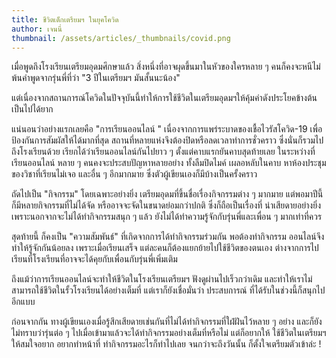 ```yaml
---
title: ชีวิตเด็กเตรียมฯ ในยุคโควิด
author: เจนนี่
thumbnail: /assets/articles/_thumbnails/covid.png
---
```


เมื่อพูดถึงโรงเรียนเตรียมอุดมศึกษาแล้ว
สิ่งหนึ่งที่อาจผุดขึ้นมาในหัวของใครหลาย ๆ
คนก็คงจะหนีไม่พ้นคำพูดจากรุ่นพี่ที่ว่า "3 ปีในเตรียมฯ มันสั้นนะน้อง"

แต่เนื่องจากสถานการณ์โควิดในปัจจุบันนี้ทำให้การใช้ชีวิตในเตรียมอุดมฯให้คุ้มค่าดังประโยคข้างต้นเป็นไปได้ยาก

แน่นอนว่าอย่างแรกเลยคือ "การเรียนออนไลน์ "
เนื่องจากการแพร่ระบาดของเชื้อไวรัสโควิด-19
เพื่อป้องกันการสัมผัสให้ได้มากที่สุด
สถานที่หลายแห่งจึงต้องปิดหรือลดเวลาทำการชั่วคราว
ซึ่งนั่นก็รวมไปถึงโรงเรียนด้วย เรียกได้ว่าเรียนออนไลน์กันไปยาว ๆ
ตั้งแต่คาบแรกยันคาบสุดท้ายเลย ในระหว่างที่เรียนออนไลน์ หลาย ๆ
คนคงจะประสบปัญหาหลายอย่าง ทั้งลืมปิดไมค์ เผลอหลับในคาบ
หาห้องประชุมของวิชาที่เรียนไม่เจอ และอื่น ๆ อีกมากมาย
ซึ่งตัวผู้เขียนเองก็มีบ้างเป็นครั้งคราว

ถัดไปเป็น "กิจกรรม" โดยเฉพาะอย่างยิ่ง
เตรียมอุดมที่ขึ้นชื่อเรื่องกิจกรรมต่าง ๆ มากมาย แต่พอมาปีนี้
ก็มีหลายกิจกรรมที่ไม่ได้จัด หรืออาจจะจัดในขนาดย่อมกว่าปกติ
ซึ่งก็ถือเป็นเรื่องที่ น่าเสียดายอย่างยิ่ง
เพราะนอกจากจะไม่ได้ทำกิจกรรมสนุก ๆ แล้ว
ยังไม่ได้ทำความรู้จักกับรุ่นพี่และเพื่อน ๆ มากเท่าที่ควร

สุดท้ายนี้ ก็คงเป็น "ความสัมพันธ์" ที่เกิดจากการได้ทำกิจกรรมร่วมกัน
พอต้องทำกิจกรรม ออนไลน์จึงทำให้รู้จักกันน้อยลง เพราะเมื่อเรียนเสร็จ
แต่ละคนก็ต้องแยกย้ายไปใช้ชีวิตของตนเอง
ต่างจากการไปเรียนที่โรงเรียนที่อาจจะได้คุยกับเพื่อนกับรุ่นพี่เพิ่มเติม

ถึงแม้ว่าการเรียนออนไลน์จะทำให้ชีวิตในโรงเรียนเตรียมฯ
ฟังดูผ่านไปเร็วกว่าเดิม
และทำให้เราไม่สามารถใช้ชีวิตในรั้วโรงเรียนได้อย่างเต็มที่
แต่เราก็ยังเชื่อมั่นว่า ประสบการณ์ ที่ได้รับในช่วงนี้ก็สนุกไปอีกแบบ

ก่อนจากกัน
ทางผู้เขียนเองเมื่อรู้สึกเสียดายเช่นกันที่ไม่ได้ทำกิจกรรมที่ใฝ่ฝันไว้หลาย
ๆ อย่าง และก็ยังไม่ทราบว่ารุ่นต่อ ๆ
ไปเมื่อเข้ามาแล้วจะได้ทำกิจกรรมอย่างเต็มที่หรือไม่ แต่ก็อยากให้
ใช้ชีวิตในเตรียมฯให้สมใจอยาก อยากทำหน้าที่ ทำกิจกรรมอะไรก็ทำไปเลย
จนกว่าจะถึงวันนั้น ก็ตั้งใจเตรียมตัวเข้าล่ะ !
